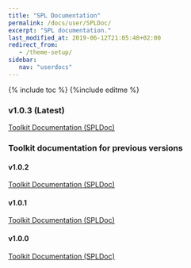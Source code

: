 ```yaml
---
title: "SPL Documentation"
permalink: /docs/user/SPLDoc/
excerpt: "SPL documentation."
last_modified_at: 2019-06-12T21:05:48+02:00
redirect_from:
   - /theme-setup/
sidebar:
   nav: "userdocs"
---
```

{% include toc %}
{%include editme %}

### v1.0.3 (Latest)

[Toolkit Documentation (SPLDoc)](/streamsx.sttgateway/doc/spldoc/html/)

### Toolkit documentation for previous versions

#### v1.0.2

[Toolkit Documentation (SPLDoc)](/streamsx.sttgateway/doc/v1.0.2/spldoc/html/)

#### v1.0.1

[Toolkit Documentation (SPLDoc)](/streamsx.sttgateway/doc/v1.0.1/spldoc/html/)

#### v1.0.0

[Toolkit Documentation (SPLDoc)](/streamsx.sttgateway/doc/v1.0.0/spldoc/html/)

